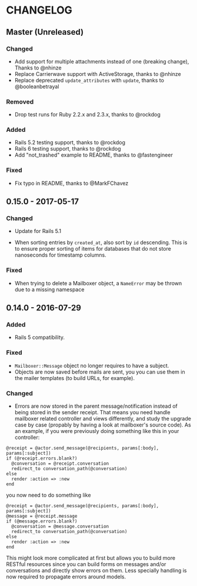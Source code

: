 # CHANGELOG

## Master (Unreleased)

### Changed

* Add support for multiple attachments instead of one (breaking change), Thanks to @nhinze
* Replace Carrierwave support with ActiveStorage, thanks to @nhinze
* Replace deprecated `update_attributes` with `update`, thanks to @booleanbetrayal

### Removed

* Drop test runs for Ruby 2.2.x and 2.3.x, thanks to @rockdog

### Added

* Rails 5.2 testing support, thanks to @rockdog
* Rails 6 testing support, thanks to @rockdog
* Add "not_trashed" example to README, thanks to @fastengineer

### Fixed

* Fix typo in README, thanks to @MarkFChavez

## 0.15.0 - 2017-05-17

### Changed

* Update for Rails 5.1

* When sorting entries by `created_at`, also sort by `id` descending. This
is to ensure proper sorting of items for databases that do not store
nanoseconds for timestamp columns.

### Fixed

* When trying to delete a Mailboxer object, a `NameError` may be thrown due
to a missing namespace

## 0.14.0 - 2016-07-29

### Added

* Rails 5 compatibility.

### Fixed

* `Mailboxer::Message` object no longer requires to have a subject.
* Objects are now saved before mails are sent, you you can use them in the
mailer templates (to build URLs, for example).

### Changed

* Errors are now stored in the parent message/notification instead of being
stored in the sender receipt. That means you need handle mailboxer related
controller and views differently, and study the upgrade case by case (propably
by having a look at mailboxer's source code). As an example, if you were
previously doing something like this in your controller:

```
@receipt = @actor.send_message(@recipients, params[:body], params[:subject])
if (@receipt.errors.blank?)
  @conversation = @receipt.conversation
  redirect_to conversation_path(@conversation)
else
  render :action => :new
end
```

you now need to do something like

```
@receipt = @actor.send_message(@recipients, params[:body], params[:subject])
@message = @receipt.message
if (@message.errors.blank?)
  @conversation = @message.conversation
  redirect_to conversation_path(@conversation)
else
  render :action => :new
end
```

This might look more complicated at first but allows you to build more RESTful
resources since you can build forms on messages and/or conversations and
directly show errors on them. Less specially handling is now required to
propagate errors around models.
